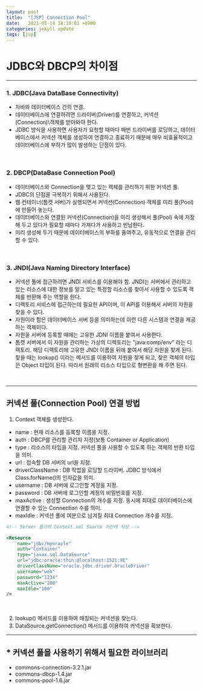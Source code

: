 ```yaml
---
layout: post
title:  "[JSP] Connection Pool"
date:   2021-05-14 18:10:01 +0900
categories: jekyll update
tags: [jsp]
---
```

# JDBC와 DBCP의 차이점
---

### 1. JDBC(Java DataBase Connectivity)
- 자바와 데이터베이스 간의 연결.
- 데이터베이스에 연결하려면 드라이버(Driver)를 연결하고, 커넥션(Connection)\객체를 받아와야 한다. 
- JDBC 방식을 사용하면 사용자가 요청할 때마다 매번 드라이버를 로딩하고, 데이터베이스에서 커넥션 객체를 생성하여 연결하고 종료하기 때문에 매우 비효율적이고 데이터베이스에 부하가 많이 발생하는 단점이 있다.

<br>

### 2. DBCP(DataBase Connection Pool)
- 데이터베이스와 Connection을 맺고 있는 객체를 관리하기 위한 커넥션 풀.
- JDBC의 단점을 극복하기 위해서 사용된다.
- 웹 컨테이너(톰캣 서버)가 실행되면서 커넥션(Connection) 객체를 미리 풀(Pool)에 만들어 놓는다.
- 데이터베이스와 연결된 커넥션(Connection)을 미리 생성해서 풀(Pool) 속에 저장해 두고 있다가 필요할 때마다 가져다가 사용하고 반납한다.
- 미리 생성해 두기 때문에 데이터베이스의 부하를 줄여주고, 유동적으로 연결을 관리할 수 있다.

<br>

### 3. JNDI(Java Naming Directory Interface)
- 커넥션 풀에 접근하려면 JNDI 서비스를 이용해야 함. JNDI는 서버에서 관리하고 있는 리소스에 대한 정보를 알고 있는 특정할 리소스를 찾아서 사용할 수 있도록 객체를 반환해 주는 역할을 한다.
- 디렉토리 서비스에 접근하는데 필요한 API이며, 이 API를 이용해서 서버의 자원을 찾을 수 있다.
- 자원이라 함은 데이터베이스 서버 등을 의미하는데 이런 다른 시스템과 연결을 제공하는 객체이다.
- 자원을 서버에 등록할 때에는 고유한 JDNI 이름을 붙여서 사용한다.
- 톰캣 서버에서 이 자원을 관리하는 가상의 디렉토리는 "java:comp/env" 라는 디렉토리. 해당 디렉토리에 고유한 JNDI 이름을 뒤에 붙여서 해당 자원을 찾게 된다. 찾을 때는 lookup() 이라는 메서드를 이용하여 자원을 찾게 되고, 찾은 객체의 타입은 Object 타입이 된다. 따라서 원래의 리소스 타입으로 형변환을 해 주면 된다.
          
<br>

----------------------
## 커넥션 풀(Connection Pool) 연결 방법
1) Context 객체를 생성한다.
- name : 현재 리소스를 등록할 이름을 지정.
- auth : DBCP를 관리할 관리자 지정(보통 Container or Application)
- type : 리소스의 타입을 지정. 커넥션 풀을 사용할 수 있도록 하는 객체의 반환 타입을 의미.
- url : 접속할 DB 서버의 url을 지정.
- driverClassName : DB 작업을 로딩할 드라이버. JDBC 방식에서 Class.forName()의 인자값을 의미.
- username : DB 서버에 로그인할 계정을 지정.
- password : DB 서버에 로그인할 계정의 비밀번호를 지정.
- maxActive : 생성할 Connection의 개수를 지정. 동시에 최대로 데이터베이스에 연결할 수 있는 Connection 수를 의미.
- maxIdle : 커넥션 풀에 여분으로 남겨질 최대 Connection 개수를 지정.    

```xml
<!-- Server 폴더의 Context.xml Source 하단에 작성 -->

<Resource 
	name="jdbc/myoracle"
	auth="Container"
	type="javax.sql.DataSource"
	url="jdbc:oracle:thin:@localhost:1521:XE"
	driverClassName="oracle.jdbc.driver.OracleDriver"
	username="web"
	password="1234"
	maxActive="200"
	maxIdle="100"
/>
```

<br>

2) lookup() 메서드를 이용하여 매칭되는 커넥션을 찾는다.    
3) DataSource.getConnection() 메서드를 이용하여 커넥션을 확보한다.

---
## * 커넥션 풀을 사용하기 위해서 필요한 라이브러리
- commons-connection-3.2.1.jar
- commons-dbcp-1.4.jar
- commons-pool-1.6.jar
      
          







